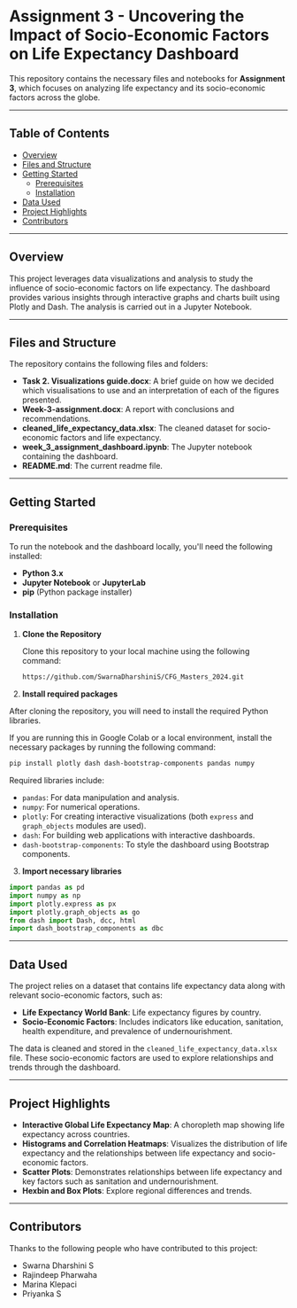 
# Assignment 3 - Uncovering the Impact of Socio-Economic Factors on Life Expectancy Dashboard

This repository contains the necessary files and notebooks for **Assignment 3**, which focuses on analyzing life expectancy and its socio-economic factors across the globe.

---

## Table of Contents
- [Overview](#overview)
- [Files and Structure](#files-and-structure)
- [Getting Started](#getting-started)
  - [Prerequisites](#prerequisites)
  - [Installation](#installation)
- [Data Used](#data-used)
- [Project Highlights](#project-highlights)
- [Contributors](#contributors)
---

## Overview

This project leverages data visualizations and analysis to study the influence of socio-economic factors on life expectancy. The dashboard provides various insights through interactive graphs and charts built using Plotly and Dash. The analysis is carried out in a Jupyter Notebook.

---

## Files and Structure

The repository contains the following files and folders:

- **Task 2. Visualizations guide.docx**: A brief guide on how we decided which visualisations to use and
an interpretation of each of the figures presented.
- **Week-3-assignment.docx**: A report with conclusions and recommendations.
- **cleaned_life_expectancy_data.xlsx**: The cleaned dataset for socio-economic factors and life expectancy.
- **week_3_assignment_dashboard.ipynb**: The Jupyter notebook containing the dashboard.
- **README.md**: The current readme file.

---

## Getting Started

### Prerequisites

To run the notebook and the dashboard locally, you'll need the following installed:

- **Python 3.x**
- **Jupyter Notebook** or **JupyterLab**
- **pip** (Python package installer)

### Installation

1. **Clone the Repository**

   Clone this repository to your local machine using the following command:

   ```bash
   https://github.com/SwarnaDharshiniS/CFG_Masters_2024.git
   ```
   
2.  **Install required packages**

After cloning the repository, you will need to install the required Python libraries.

If you are running this in Google Colab or a local environment, install the necessary packages by running the following command:

```bash
pip install plotly dash dash-bootstrap-components pandas numpy
```

Required libraries include:

- `pandas`: For data manipulation and analysis.
- `numpy`: For numerical operations.
- `plotly`: For creating interactive visualizations (both `express` and `graph_objects` modules are used).
- `dash`: For building web applications with interactive dashboards.
- `dash-bootstrap-components`: To style the dashboard using Bootstrap components.

3. **Import necessary libraries**

```python
import pandas as pd
import numpy as np
import plotly.express as px
import plotly.graph_objects as go
from dash import Dash, dcc, html
import dash_bootstrap_components as dbc
```

---

## Data Used

The project relies on a dataset that contains life expectancy data along with relevant socio-economic factors, such as:

- **Life Expectancy World Bank**: Life expectancy figures by country.
- **Socio-Economic Factors**: Includes indicators like education, sanitation, health expenditure, and prevalence of undernourishment.

The data is cleaned and stored in the `cleaned_life_expectancy_data.xlsx` file. These socio-economic factors are used to explore relationships and trends through the dashboard.

---

## Project Highlights

- **Interactive Global Life Expectancy Map**: A choropleth map showing life expectancy across countries.
- **Histograms and Correlation Heatmaps**: Visualizes the distribution of life expectancy and the relationships between life expectancy and socio-economic factors.
- **Scatter Plots**: Demonstrates relationships between life expectancy and key factors such as sanitation and undernourishment.
- **Hexbin and Box Plots**: Explore regional differences and trends.

---

## Contributors

Thanks to the following people who have contributed to this project:

- Swarna Dharshini S
- Rajindeep Pharwaha
- Marina Klepaci
- Priyanka S


